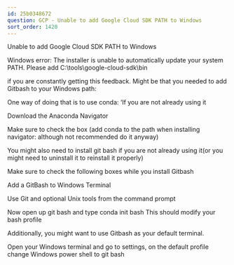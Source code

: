 ```yaml
---
id: 25b0348672
question: GCP - Unable to add Google Cloud SDK PATH to Windows
sort_order: 1420
---
```


Unable to add Google Cloud SDK PATH to Windows

Windows error: The installer is unable to automatically update your system PATH. Please add  C:\tools\google-cloud-sdk\bin

if you are constantly getting this feedback. Might be that you needed to add Gitbash to your Windows path:

One way of doing that is to use conda: ‘If you are not already using it

Download the Anaconda Navigator

Make sure to check the box (add conda to the path when installing navigator: although not recommended do it anyway)

You might also need to install git bash if you are not already using it(or you might need to uninstall it to reinstall it properly)

Make sure to check the following boxes while you install Gitbash

Add a GitBash to Windows Terminal

Use Git and optional Unix tools from the command prompt

Now open up git bash and type conda init bash This should modify your bash profile

Additionally, you might want to use Gitbash as your default terminal.

Open your Windows terminal and go to settings, on the default profile change Windows power shell to git bash

